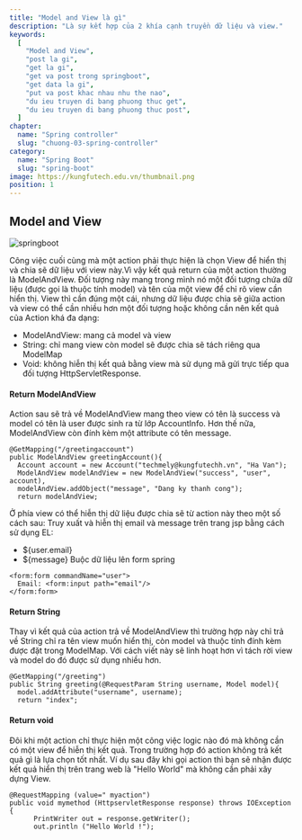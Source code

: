 ```yaml
---
title: "Model and View là gì"
description: "Là sự kết hợp của 2 khía cạnh truyền dữ liệu và view."
keywords:
  [
    "Model and View",
    "post la gi",
    "get la gi",
    "get va post trong springboot",
    "get data la gi",
    "put va post khac nhau nhu the nao",
    "du ieu truyen di bang phuong thuc get",
    "du ieu truyen di bang phuong thuc post",
  ]
chapter:
  name: "Spring controller"
  slug: "chuong-03-spring-controller"
category:
  name: "Spring Boot"
  slug: "spring-boot"
image: https://kungfutech.edu.vn/thumbnail.png
position: 1
---
```


## Model and View

![springboot](https://1.bp.blogspot.com/-OCMnQs3ddyU/XgGHSerSuXI/AAAAAAAAATQ/TjN5MUE3MRoIyhrQ0qQ_unaqbchik_QHACEwYBhgL/s1600/Screen%2BShot%2B2019-12-24%2Bat%2B10.33.44%2BAM.png)

Công việc cuối cùng mà một action phải thực hiện là chọn View để hiển thị và chia sẽ dữ liệu với view này.Vì vậy kết quả return của một action thường là ModelAndView. Đối tượng này mang trong mình nó một đối tượng chứa dữ liệu (được gọi là thuộc tính model) và tên của một view để chỉ rõ view cần hiển thị.
View thì cần đúng một cái, nhưng dữ liệu được chia sẽ giữa action và view có thể cần nhiều hơn một đối tượng hoặc không cần nên kết quả của Action khá đa dạng:

- ModelAndView: mang cả model và view
- String: chỉ mang view còn model sẽ được chia sẽ tách riêng qua ModelMap
- Void: không hiễn thị kết quả bằng view mà sử dụng mã gửi trực tiếp qua đối tượng HttpServletResponse.

#### Return ModelAndView

Action sau sẽ trả về ModelAndView mang theo view có tên là success và model có tên là user được sinh ra từ lớp AccountInfo. Hơn thế nữa, ModelAndView còn đính kèm một attribute có tên message.

```
@GetMapping("/greetingaccount")
public ModelAndView greetingAccount(){
  Account account = new Account("techmely@kungfutechh.vn", "Ha Van");
  ModelAndView modelAndView = new ModelAndView("success", "user", account),
  modelAndView.addObject("message", "Dang ky thanh cong");
  return modelAndView;
```

Ở phía view có thể hiễn thị dữ liệu được chia sẽ từ action này theo một số cách sau:
Truy xuất và hiễn thị email và message trên trang jsp bằng cách sử dụng EL:

- ${user.email}
- ${message}
  Buộc dữ liệu lên form spring

```
<form:form commandName="user">
  Email: <form:input path="email"/>
</form:form>
```

#### Return String

Thay vì kết quả của action trả về ModelAndView thì trường hợp này chỉ trả về String chỉ ra tên view muốn hiển thị, còn model và thuộc tính đính kèm được đặt trong ModelMap. Với cách viết này sẽ linh hoạt hơn vì tách rời view và model do đó được sử dụng nhiều hơn.

```
@GetMapping("/greeting")
public String greeting(@RequestParam String username, Model model){
  model.addAttribute("username", username);
  return "index";
```

#### Return void

Đôi khi một action chỉ thực hiện một công việc logic nào đó mà không cần có một view để hiễn thị kết quả. Trong trường hợp đó action không trả kết quả gì là lựa chọn tốt nhất. Ví dụ sau đây khi gọi action thì bạn sẽ nhận được kết quả hiển thị trên trang web là "Hello World" mà không cần phải xây dựng View.

```
@RequestMapping (value=" myaction")
public void mymethod (HttpservletResponse response) throws IOException {
      PrintWriter out = response.getWriter();
      out.println ("Hello World !");
```
